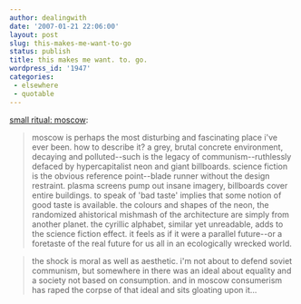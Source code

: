 ```yaml
---
author: dealingwith
date: '2007-01-21 22:06:00'
layout: post
slug: this-makes-me-want-to-go
status: publish
title: this makes me want. to. go.
wordpress_id: '1947'
categories:
 - elsewhere
 - quotable
---
```


[small ritual: moscow][1]:

> moscow is perhaps the most disturbing and fascinating place i've ever been. how to describe it? a grey, brutal concrete environment, decaying and polluted--such is the legacy of communism--ruthlessly defaced by hypercapitalist neon and giant billboards. science fiction is the obvious reference point--blade runner without the design restraint. plasma screens pump out insane imagery, billboards cover entire buildings. to speak of 'bad taste' implies that some notion of good taste is available. the colours and shapes of the neon, the randomized ahistorical mishmash of the architecture are simply from another planet. the cyrillic alphabet, similar yet unreadable, adds to the science fiction effect. it feels as if it were a parallel future--or a foretaste of the real future for us all in an ecologically wrecked world.

> the shock is moral as well as aesthetic. i'm not about to defend soviet communism, but somewhere in there was an ideal about equality and a society not based on consumption. and in moscow consumerism has raped the corpse of that ideal and sits gloating upon it...

   [1]: http://smallritual.blogs.com/small_ritual/2007/01/moscow.html

